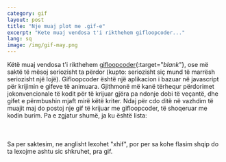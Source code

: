 ```yaml
---
category: gif
layout: post
title: "Nje muaj plot me .gif-e"
excerpt: "Kete muaj vendosa t'i rikthehem gifloopcoder..."
lang: sq
image: /img/gif-may.png
---
```


Këtë muaj vendosa t'i rikthehem [gifloopcoder](http://gifloopcoder.com){:target="_blank_"}, ose më saktë të mësoj seriozisht ta përdor (kupto: seriozisht siç mund të marrësh seriozisht një lojë). Gifloopcoder është një aplikacion i bazuar në javascript për krijimin e gifeve të animuara. Gjithmonë më kanë tërhequr përdorimet jokonvencionale të kodit për të krijuar gjëra pa ndonje dobi të veçantë, dhe gifet e përmbushin mjaft mirë këtë kriter. Ndaj për cdo ditë në vazhdim të muajit maj do postoj nje gif të krijuar me gifloopcoder, të shoqeruar me kodin burim. Pa e zgjatur shumë, ja ku është lista:

<script id="gif-list" type="text/x-handlebars-template">
  {% raw %}
  {{#gifs}}
  <div class="col-sm-3 col-xs-6">
    <a href="{{url}}">
      <img src="/img/{{thumbnail}}" alt="{{description}}" style="width: 100%;" hspace="8" vspace="8" align="center" border="2" />
    </a>
    <div class="text-center">{{date}}, <a href="{{code}}" target="_blank_">kodi burim</a></div>
  </div>
  {{/gifs}}
  {% endraw %}
</script>

<script src="https://cdnjs.cloudflare.com/ajax/libs/handlebars.js/4.0.5/handlebars.min.js"></script>

<script>
var data = { gifs : [
  {
    url: "https://media.giphy.com/media/l396NsQTsbuU9ireM/giphy.gif",
    description: "Rotating rects",
    thumbnail: "rects101.png",
    date: "9 maj",
    code: "http://pastebin.com/NYzZVtum"
  },
  {
    url: "https://media.giphy.com/media/3o6Ei16WlqqiXfyc7u/giphy.gif",
    description: "Rects and circles",
    thumbnail: "rects-and-circles.png",
    date: "10 maj",
    code: "http://pastebin.com/uxYcDBzT"
  },
  {
    url: "https://media.giphy.com/media/l0K45Xgyn16uryXde/giphy.gif",
    description: "Hexagonal waves",
    thumbnail: "hex-waves.png",
    date: "11 maj",
    code: "http://pastebin.com/FwQ6P6MT"
  },
  {
    url: "https://media.giphy.com/media/xT4uQnR1OnSp7HXJkY/giphy.gif",
    description: "Concentric hexs",
    thumbnail: "hex.png",
    date: "12 maj",
    code: "http://pastebin.com/8wE6PBZE"
  },
  {
    url: "https://media.giphy.com/media/xT4uQvBc2tt9JmfNtK/giphy.gif",
    description: "Flying carpet",
    thumbnail: "carpet.png",
    date: "13 maj",
    code: "http://pastebin.com/1nBp8gtK"
  },
  {
    url: "https://media.giphy.com/media/l396OkgEz1iJmbhCw/giphy.gif",
    description: "Waves ",
    thumbnail: "concentric-waves.png",
    date: "14 maj",
    code: "http://pastebin.com/hDSAC9M1"
  },
  {
    url: "https://media.giphy.com/media/l0K4gDkvZ2JYXKew8/giphy.gif",
    description: "Carpet 2",
    thumbnail: "tapeti-2.png",
    date: "15 maj",
    code: "http://pastebin.com/CnKPwZp9"
  },
  {
    url: "https://media.giphy.com/media/3o6EhKtkMkAZL1IHy8/giphy.gif",
    description: "Grid",
    thumbnail: "grid.png",
    date: "16 maj",
    code: "http://pastebin.com/v9NuHiM8"
  },
  {
    url: "https://media.giphy.com/media/26vUtMKae1elzGAWA/giphy.gif",
    description: "Triangles",
    thumbnail: "test6.png",
    date: "17 maj",
    code: "http://pastebin.com/m4MKuA77"
  },
  {
    url: "https://media.giphy.com/media/3o6EhE61Z7Vzi9soAU/giphy.gif",
    description: "Thjesht dhe bukur",
    thumbnail: "thjesht.png",
    date: "18 maj",
    code: "http://pastebin.com/acFikDs7"
  },
  {
    url: "https://media.giphy.com/media/l396TS4WOsPqRyGvm/giphy.gif",
    description: "Hex grid",
    thumbnail: "hex-grid.png",
    date: "19 maj",
    code: "http://pastebin.com/LaA0XW4P"
  },
  {
    url: "https://media.giphy.com/media/l41YprL1N4hXrO2VG/giphy.gif",
    description: "Hex rotations",
    thumbnail: "hex-rotations.png",
    date: "20 maj",
    code: "http://pastebin.com/pj8c4zck"
  },
  {
    url: "https://media.giphy.com/media/3o6EhJ4mutR2PUmmhq/giphy.gif",
    description: "Saturday morning randomness",
    thumbnail: "smr.png",
    date: "21 maj",
    code: "http://pastebin.com/kUuxJde9"
  },
  {
    url: "https://media.giphy.com/media/3o6EhUD41sTYYXaRjO/giphy.gif",
    description: "Stars and rhombi",
    thumbnail: "stars-and-rhombi.png",
    date: "22 maj",
    code: "http://pastebin.com/GeBzmpcF"
  },
  {
    url: "https://media.giphy.com/media/3o7qDSUXrOg7Mz3JD2/giphy.gif",
    description: "Arcs rotation",
    thumbnail: "arcs-rotation.png",
    date: "23 maj",
    code: "http://pastebin.com/Ppit3yJU"
  },
  {
    url: "https://media.giphy.com/media/xT4uQ7RIeCskCwTlK0/giphy.gif",
    description: "Particles with rotating motion",
    thumbnail: "part-rot.png",
    date: "24 maj",
    code: "http://pastebin.com/RQvWjdby"
  }     


] };

var source = $("#gif-list").html();
var template = Handlebars.compile(source);
var html = template(data);
setTimeout(function(){
  $("#lista").html(html);  
}, 10)

</script>

<div class="row" id="lista" style="margin-bottom: 50px;">

</div>


Sa per saktesim, ne anglisht lexohet "xhif", por per sa kohe flasim shqip do ta lexojme ashtu sic shkruhet, pra gif.
